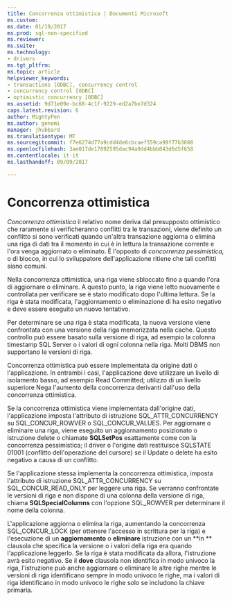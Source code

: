 ```yaml
---
title: Concorrenza ottimistica | Documenti Microsoft
ms.custom: 
ms.date: 01/19/2017
ms.prod: sql-non-specified
ms.reviewer: 
ms.suite: 
ms.technology:
- drivers
ms.tgt_pltfrm: 
ms.topic: article
helpviewer_keywords:
- transactions [ODBC], concurrency control
- concurrency control [ODBC]
- optimistic concurrency [ODBC]
ms.assetid: 9d71e09e-bc68-4c1f-9229-ed2a7be7d324
caps.latest.revision: 6
author: MightyPen
ms.author: genemi
manager: jhubbard
ms.translationtype: MT
ms.sourcegitcommit: f7e6274d77a9cdd4de6cbcaef559ca99f77b3608
ms.openlocfilehash: 3ae017de17892595dac94a0dd4bbb843d6d5f658
ms.contentlocale: it-it
ms.lasthandoff: 09/09/2017

---
```

# <a name="optimistic-concurrency"></a>Concorrenza ottimistica
*Concorrenza ottimistica* il relativo nome deriva dal presupposto ottimistico che raramente si verificheranno conflitti tra le transazioni, viene definito un conflitto si sono verificati quando un'altra transazione aggiorna o elimina una riga di dati tra il momento in cui è in lettura la transazione corrente e l'ora venga aggiornato o eliminato. È l'opposto di *concorrenza pessimistica,* o di blocco, in cui lo sviluppatore dell'applicazione ritiene che tali conflitti siano comuni.  
  
 Nella concorrenza ottimistica, una riga viene sbloccato fino a quando l'ora di aggiornare o eliminare. A questo punto, la riga viene letto nuovamente e controllata per verificare se è stato modificato dopo l'ultima lettura. Se la riga è stata modificata, l'aggiornamento o eliminazione di ha esito negativo e deve essere eseguito un nuovo tentativo.  
  
 Per determinare se una riga è stata modificata, la nuova versione viene confrontata con una versione della riga memorizzata nella cache. Questo controllo può essere basato sulla versione di riga, ad esempio la colonna timestamp SQL Server o i valori di ogni colonna nella riga. Molti DBMS non supportano le versioni di riga.  
  
 Concorrenza ottimistica può essere implementata da origine dati o l'applicazione. In entrambi i casi, l'applicazione deve utilizzare un livello di isolamento basso, ad esempio Read Committed; utilizzo di un livello superiore Nega l'aumento della concorrenza derivanti dall'uso della concorrenza ottimistica.  
  
 Se la concorrenza ottimistica viene implementata dall'origine dati, l'applicazione imposta l'attributo di istruzione SQL_ATTR_CONCURRENCY su SQL_CONCUR_ROWVER o SQL_CONCUR_VALUES. Per aggiornare o eliminare una riga, viene eseguito un aggiornamento posizionato o istruzione delete o chiamate **SQLSetPos** esattamente come con la concorrenza pessimistica; il driver o l'origine dati restituisce SQLSTATE 01001 (conflitto dell'operazione del cursore) se il Update o delete ha esito negativo a causa di un conflitto.  
  
 Se l'applicazione stessa implementa la concorrenza ottimistica, imposta l'attributo di istruzione SQL_ATTR_CONCURRENCY su SQL_CONCUR_READ_ONLY per leggere una riga. Se verranno confrontate le versioni di riga e non dispone di una colonna della versione di riga, chiama **SQLSpecialColumns** con l'opzione SQL_ROWVER per determinare il nome della colonna.  
  
 L'applicazione aggiorna o elimina la riga, aumentando la concorrenza SQL_CONCUR_LOCK (per ottenere l'accesso in scrittura per la riga) e l'esecuzione di un **aggiornamento** o **eliminare** istruzione con un **in ** clausola che specifica la versione o i valori della riga era quando l'applicazione leggerlo. Se la riga è stata modificata da allora, l'istruzione avrà esito negativo. Se il **dove** clausola non identifica in modo univoco la riga, l'istruzione può anche aggiornare o eliminare le altre righe mentre le versioni di riga identificano sempre in modo univoco le righe, ma i valori di riga identificano in modo univoco le righe solo se includono la chiave primaria.
